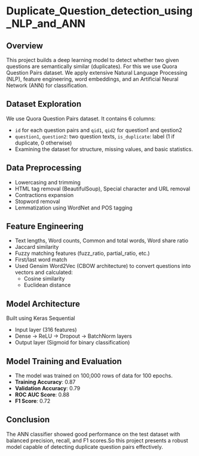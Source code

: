 # Duplicate_Question_detection_using_NLP_and_ANN

## Overview
This project builds a deep learning model to detect whether two given questions are semantically similar (duplicates). For this we use Quora Question Pairs dataset. We apply extensive Natural Language Processing (NLP), feature engineering, word embeddings, and an Artificial Neural Network (ANN) for classification.

## Dataset Exploration
We use Quora Question Pairs dataset. It contains 6 columns:
- `id` for each question pairs and `qid1`, `qid2` for question1 and qestion2 
- `question1`, `question2`: two question texts, `is_duplicate`: label (1 if duplicate, 0 otherwise)
-  Examining the dataset for structure, missing values, and basic statistics.

## Data Preprocessing
- Lowercasing and trimming
- HTML tag removal (BeautifulSoup), Special character and URL removal
- Contractions expansion
- Stopword removal
- Lemmatization using WordNet and POS tagging

## Feature Engineering
- Text lengths, Word counts, Common and total words, Word share ratio
- Jaccard similarity
- Fuzzy matching features (fuzz_ratio, partial_ratio, etc.)
- First/last word match
- Used Gensim Word2Vec (CBOW architecture) to convert questions into vectors and calculated:
    - Cosine similarity
    - Euclidean distance

## Model Architecture
Built using Keras Sequential
   - Input layer (316 features)
   - Dense → ReLU → Dropout → BatchNorm layers
   - Output layer (Sigmoid for binary classification)

## Model Training and Evaluation
- The model was trained on 100,000 rows of data for 100 epochs.
- **Training Accuracy**: 0.87
- **Validation Accuracy**: 0.79
- **ROC AUC Score**: 0.88
- **F1 Score**: 0.72

## Conclusion
The ANN classifier showed good performance on the test dataset with balanced precision, recall, and F1 scores.So this project presents a robust model capable of detecting duplicate question pairs effectively.
